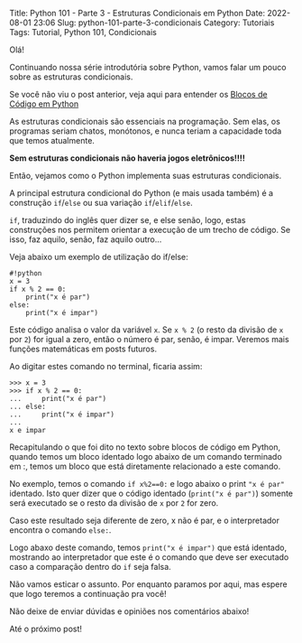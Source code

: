 Title: Python 101 - Parte 3 - Estruturas Condicionais em Python
Date: 2022-08-01 23:06
Slug: python-101-parte-3-condicionais
Category: Tutoriais
Tags: Tutorial, Python 101, Condicionais

Olá!

Continuando nossa série introdutória sobre Python, vamos falar um pouco sobre as estruturas condicionais.

Se você não viu o post anterior, veja aqui para entender os [Blocos de Código em Python]({filename}/Tutoriais/python101.md)

As estruturas condicionais são essenciais na programação. Sem elas, os programas seriam chatos, monótonos, e nunca teriam a capacidade toda que temos atualmente.

__Sem estruturas condicionais não haveria jogos eletrônicos!!!!__

Então, vejamos como o Python implementa suas estruturas condicionais.

A principal estrutura condicional do Python (e mais usada também) é a construção `if`/`else` ou sua variação `if`/`elif`/`else`.

`if`, traduzindo do inglês quer dizer se, e else senão, logo, estas construções nos permitem orientar a execução de um trecho de código. Se isso, faz aquilo, senão, faz aquilo outro...

Veja abaixo um exemplo de utilização do if/else:

    #!python
    x = 3
    if x % 2 == 0:
        print("x é par")
    else:
        print("x é impar")

Este código analisa o valor da variável `x`. Se `x % 2` (o resto da divisão de `x` por `2`) for igual a zero, então o número é par, senão, é impar. Veremos mais funções matemáticas em posts futuros.

Ao digitar estes comando no terminal, ficaria assim:

    >>> x = 3
    >>> if x % 2 == 0:
    ...     print("x é par")
    ... else:
    ...     print("x é impar") 
    ...
    x e impar 

Recapitulando o que foi dito no texto sobre blocos de código em Python, quando temos um bloco identado logo abaixo de um comando terminado em :, temos um bloco que está diretamente relacionado a este comando.

No exemplo, temos o comando `if x%2==0:` e logo abaixo o print `"x é par"` identado. Isto quer dizer que o código identado (`print("x é par")`) somente será executado se o resto da divisão de `x` por `2` for zero.

Caso este resultado seja diferente de zero, x não é par, e o interpretador encontra o comando `else:`.

Logo abaxo deste comando, temos `print("x é impar")` que está identado, mostrando ao interpretador que este é o comando que deve ser executado caso a comparação dentro do `if` seja falsa.

Não vamos esticar o assunto. Por enquanto paramos por aqui, mas espere que logo teremos a continuação pra você!

Não deixe de enviar dúvidas e opiniões nos comentários abaixo!

Até o próximo post!
